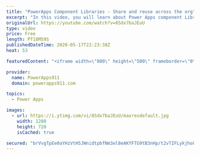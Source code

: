 ```yaml
---
title: "PowerApps Component Libraries - Share and reuse across the org"
excerpt: "In this video, you will learn about Power Apps component Libraries and how you can use them to build and publish components that can be used across the company. This is the consistency solution you have been looking for.  Link to introduction to PowerApps components if you need ithttps://www.youtube.com/watch?v=AqZkUQ78e50"
originalUrl: https://youtube.com/watch?v=8Sdx7baJEuU
type: video
price: Free
length: PT18M59S
publishedDateTime: 2020-05-17T22:23:38Z
heat: 53

featuredContent: "<iframe width=\"800\" height=\"500\" frameborder=\"0\" src=\"https://www.youtube.com/embed/8Sdx7baJEuU\" allow=\"accelerometer; autoplay; encrypted-media; gyroscope; picture-in-picture\" allowfullscreen></iframe>"

provider:
  name: PowerApps911
  domain: powerapps911.com

topics:
  - Power Apps

images:
  - url: https://i.ytimg.com/vi/8Sdx7baJEuU/maxresdefault.jpg
    width: 1280
    height: 720
    isCached: true

secured: "brVvgTpEe0aYHzVtH5JWnidtpbfNm3el8eAKYFTG9tB3nHp/t2vTIFLykjho8DbSuuob9NNjEvBVZhUMQ7BE3PE5JaqvJ/zz50SynX9xkRHJwOU36+NFsWsySP3MQekFAX9PX+AO10fTiQenS5kZq7aDnHFi6Y/PPn4NYN9c2wsY1FPpbQR6Xr7Go6m74f44p0sPzR9eCZuwvl4bdjWQ2umZCD+V4ZENN51QmincJvyE8wNAiWQZ4t1/GEb9f7LlErazKNazCjZfa7WgUd6N2oAY1fe1OjJTtBulSoOFojtEc0Ml3g7AjLmRdsonYsbr1SI7VbyIKF7dBH6s3g5B8d0o8tlu/TjxLt+k8eODP+B4dYhrh7Vbgb+pWg740SmjOLgxhcWdbbMh86sgBdUIycXgCLS+BOCjzIKOP1qI/wk=;q6NvTb5nlGRFuS2fWQgJvA=="
---
```


